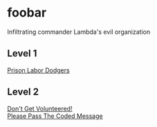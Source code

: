 # foobar
Infiltrating commander Lambda's evil organization

## Level 1
[Prison Labor Dodgers](https://github.com/adamfarnsworth/foobar/tree/master/PrisonLaborDodgers/PrisonLaborDodgers)  

## Level 2
[Don't Get Volunteered!](https://github.com/adamfarnsworth/foobar/tree/master/DontGetVolunteered/DontGetVolunteered)  
[Please Pass The Coded Message](https://github.com/adamfarnsworth/foobar/tree/master/PleasePassTheCodedMessage/PleasePassTheCodedMessage)

